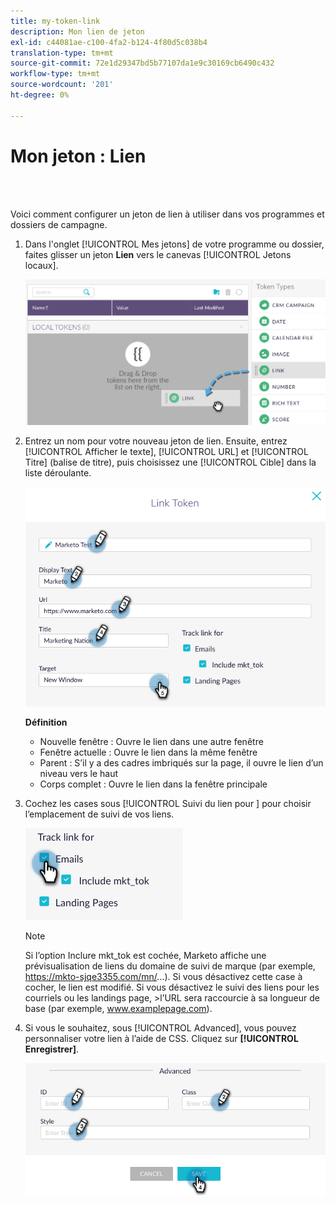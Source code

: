 ```yaml
---
title: my-token-link
description: Mon lien de jeton
exl-id: c44081ae-c100-4fa2-b124-4f80d5c038b4
translation-type: tm+mt
source-git-commit: 72e1d29347bd5b77107da1e9c30169cb6490c432
workflow-type: tm+mt
source-wordcount: '201'
ht-degree: 0%

---
```


# Mon jeton : Lien

<br> 

Voici comment configurer un jeton de lien à utiliser dans vos programmes et dossiers de campagne.

1. Dans l&#39;onglet [!UICONTROL Mes jetons] de votre programme ou dossier, faites glisser un jeton **Lien** vers le canevas [!UICONTROL Jetons locaux].

   ![Image un](/help/sky/assets/my-tokens/my-token-link/my-token-link-1.png)

1. Entrez un nom pour votre nouveau jeton de lien. Ensuite, entrez [!UICONTROL Afficher le texte], [!UICONTROL URL] et [!UICONTROL Titre] (balise de titre), puis choisissez une [!UICONTROL Cible] dans la liste déroulante.

   ![Image 2](/help/sky/assets/my-tokens/my-token-link/my-token-link-2.png)

   **Définition**

   * Nouvelle fenêtre : Ouvre le lien dans une autre fenêtre
   * Fenêtre actuelle : Ouvre le lien dans la même fenêtre
   * Parent : S’il y a des cadres imbriqués sur la page, il ouvre le lien d’un niveau vers le haut
   * Corps complet : Ouvre le lien dans la fenêtre principale

1. Cochez les cases sous [!UICONTROL Suivi du lien pour ] pour choisir l’emplacement de suivi de vos liens.

   ![Image trois](/help/sky/assets/my-tokens/my-token-link/my-token-link-3.png)

   >[!NOTE]
   >
   >Si l’option Inclure mkt_tok est cochée, Marketo affiche une prévisualisation de liens du domaine de suivi de marque (par exemple, https://mkto-sjqe3355.com/mn/...). Si vous désactivez cette case à cocher, le lien est modifié. Si vous désactivez le suivi des liens pour les courriels ou les landings page, >l’URL sera raccourcie à sa longueur de base (par exemple, www.examplepage.com).

1. Si vous le souhaitez, sous [!UICONTROL Advanced], vous pouvez personnaliser votre lien à l’aide de CSS. Cliquez sur **[!UICONTROL Enregistrer]**.

   ![Image 4](/help/sky/assets/my-tokens/my-token-link/my-token-link-4.png)
